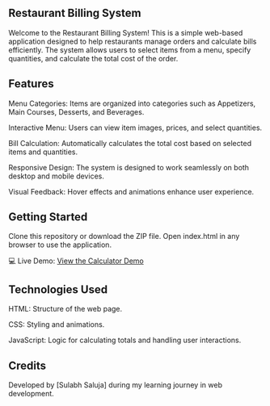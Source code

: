 ## Restaurant Billing System
Welcome to the Restaurant Billing System! This is a simple web-based application designed to help restaurants manage orders and calculate bills efficiently. The system allows users to select items from a menu, specify quantities, and calculate the total cost of the order.

## Features
Menu Categories: Items are organized into categories such as Appetizers, Main Courses, Desserts, and Beverages.

Interactive Menu: Users can view item images, prices, and select quantities.

Bill Calculation: Automatically calculates the total cost based on selected items and quantities.

Responsive Design: The system is designed to work seamlessly on both desktop and mobile devices.

Visual Feedback: Hover effects and animations enhance user experience.

## Getting Started
Clone this repository or download the ZIP file.
Open index.html in any browser to use the application.

💻 Live Demo: [View the Calculator Demo](https://sulabhsaluja.github.io/Restaurant_Billing_System)

## Technologies Used
HTML: Structure of the web page.

CSS: Styling and animations.

JavaScript: Logic for calculating totals and handling user interactions.



## Credits
Developed by [Sulabh Saluja] during my learning journey in web development.
